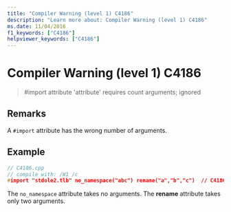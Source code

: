 ```yaml
---
title: "Compiler Warning (level 1) C4186"
description: "Learn more about: Compiler Warning (level 1) C4186"
ms.date: 11/04/2016
f1_keywords: ["C4186"]
helpviewer_keywords: ["C4186"]
---
```

# Compiler Warning (level 1) C4186

> #import attribute 'attribute' requires count arguments; ignored

## Remarks

A `#import` attribute has the wrong number of arguments.

## Example

```cpp
// C4186.cpp
// compile with: /W1 /c
#import "stdole2.tlb" no_namespace("abc") rename("a","b","c")  // C4186
```

The `no_namespace` attribute takes no arguments. The **rename** attribute takes only two arguments.
